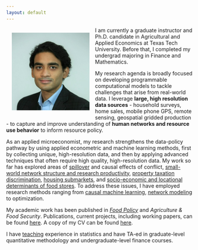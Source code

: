 ```yaml
---
layout: default
---
```

<img style="width=209px;height=209px;float:left;padding:15px;"
src="/images/photo.jpg" alt="" width="209" height="209">

I am currently a graduate instructor and Ph.D. candidate in Agricultural and Applied Economics at Texas Tech University. Before that, I completed my undergrad majoring in Finance and Mathematics. 

My research agenda is broadly focused on developing programmable computational models to tackle challenges that arise from real-world data. I leverage **large, high resolution data sources** - household surveys, home sales, mobile phone GPS, remote sensing, geospatial gridded production - to capture and improve understanding of **human networks and resource use behavior** to inform resource policy. 

As an applied microeconomist, my research strengthens the data-policy pathway by using applied econometric and machine learning methods, first by collecting unique, high-resolution data, and then by applying advanced techniques that often require high quality, high-resolution data. My work so far has explored areas of [spillover](https://www.sciencedirect.com/science/article/pii/S0306919223000155?via%3Dihub) and causal effects of conflict, [small-world network structure and research productivity](PPT_Strength%20of%20weak%20ties.pdf), [property taxation discrimination](PPT_Bias%20in%20Atlanta%20property%20tax.pdf), [housing submarkets](PPT_Submarket%20separation%20in%20Atlanta.pdf), and [socio-economic and locational determinants of food stores](PPT_Determinants%20of%20food%20retailer%20location.pdf). To address these issues, I have employed research methods ranging from [causal machine learning](PPT_Comparative%20effectiveness%20of%20causal%20ML.pdf), [network modeling](PPT_Strength%20of%20weak%20ties.pdf) to optimization.

My academic work has been published in *[Food Policy](https://www.sciencedirect.com/science/article/pii/S0306919223000155?via%3Dihub)* and *Agriculture & Food Security*. Publications, current projects, including working papers, can be found [here](/research/). A copy of my CV can be found [here](/FuadSyed_CV_04152023.pdf). 

I have [teaching](/teaching/) experience in statistics and have TA-ed in graduate-level quantitative methodology and undergraduate-level finance courses. 

